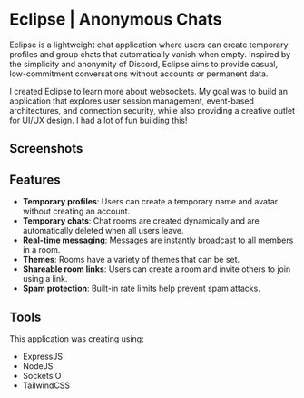 # Eclipse | Anonymous Chats

Eclipse is a lightweight chat application where users can create temporary profiles and group chats that automatically vanish when empty. Inspired by the simplicity and anonymity of Discord, Eclipse aims to provide casual, low-commitment conversations without accounts or permanent data.

I created Eclipse to learn more about websockets. My goal was to build an application that explores user session management, event-based architectures, and connection security, while also providing a creative outlet for UI/UX design. I had a lot of fun building this!

## Screenshots

## Features
- **Temporary profiles**: Users can create a temporary name and avatar without creating an account.
- **Temporary chats**: Chat rooms are created dynamically and are automatically deleted when all users leave.
- **Real-time messaging**: Messages are instantly broadcast to all members in a room.
- **Themes**: Rooms have a variety of themes that can be set.
- **Shareable room links**: Users can create a room and invite others to join using a link.
- **Spam protection**: Built-in rate limits help prevent spam attacks.

## Tools
This application was creating using:
- ExpressJS
- NodeJS
- SocketsIO
- TailwindCSS
